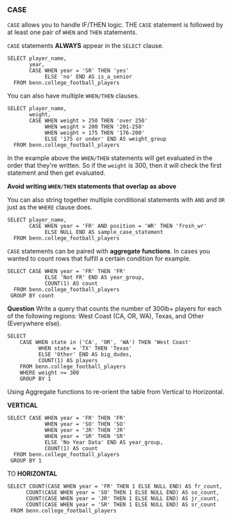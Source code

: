 ### CASE

`CASE` allows you to handle IF/THEN logic. THE `CASE` statement is followed by at least one pair of `WHEN` and `THEN` statements. 

`CASE` statements **ALWAYS** appear in the `SELECT` clause. 

```
SELECT player_name,
       year,
       CASE WHEN year = 'SR' THEN 'yes'
            ELSE 'no' END AS is_a_senior
  FROM benn.college_football_players
```

You can also have multiple `WHEN/THEN` clauses.

```
SELECT player_name,
       weight,
       CASE WHEN weight > 250 THEN 'over 250'
            WHEN weight > 200 THEN '201-250'
            WHEN weight > 175 THEN '176-200'
            ELSE '175 or under' END AS weight_group
  FROM benn.college_football_players
```

In the example above the `WHEN/THEN` statements will get evaluated in the order that they're written. So if the `weight` is 300, then it will check the first  statement and then get evaluated. 

**Avoid writing `WHEN/THEN` statements that overlap as above**

You can also string together multiple conditional statements with `AND` and `OR` just as the `WHERE` clause does. 

```
SELECT player_name,
       CASE WHEN year = 'FR' AND position = 'WR' THEN 'frosh_wr'
            ELSE NULL END AS sample_case_statement
  FROM benn.college_football_players
``` 
`CASE` statements can be paired with **aggregate functions**. In cases you wanted to count rows that fulfill a certain condition for example. 

```
SELECT CASE WHEN year = 'FR' THEN 'FR'
            ELSE 'Not FR' END AS year_group,
            COUNT(1) AS count
  FROM benn.college_football_players
 GROUP BY count
```
**Question**
Write a query that counts the number of 300lb+ players for each of the following regions: West Coast (CA, OR, WA), Texas, and Other (Everywhere else).

```
SELECT
    CASE WHEN state in ('CA', 'OR', 'WA') THEN 'West Coast'
          WHEN state = 'TX' THEN 'Texas'
          ELSE 'Other' END AS big_dudes,
          COUNT(1) AS players
    FROM benn.college_football_players
    WHERE weight >= 300
    GROUP BY 1
```

Using Aggregate functions to re-orient the table from Vertical to Horizontal. 

**VERTICAL**
```
SELECT CASE WHEN year = 'FR' THEN 'FR'
            WHEN year = 'SO' THEN 'SO'
            WHEN year = 'JR' THEN 'JR'
            WHEN year = 'SR' THEN 'SR'
            ELSE 'No Year Data' END AS year_group,
            COUNT(1) AS count
  FROM benn.college_football_players
 GROUP BY 1
 ```

 TO **HORIZONTAL**
 ```
SELECT COUNT(CASE WHEN year = 'FR' THEN 1 ELSE NULL END) AS fr_count,
       COUNT(CASE WHEN year = 'SO' THEN 1 ELSE NULL END) AS so_count,
       COUNT(CASE WHEN year = 'JR' THEN 1 ELSE NULL END) AS jr_count,
       COUNT(CASE WHEN year = 'SR' THEN 1 ELSE NULL END) AS sr_count
  FROM benn.college_football_players
 ```